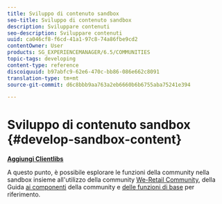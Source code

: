 ```yaml
---
title: Sviluppo di contenuto sandbox
seo-title: Sviluppo di contenuto sandbox
description: Sviluppare contenuti
seo-description: Sviluppare contenuti
uuid: ca046cf8-f6cd-41a1-97c8-74a86fbe9cd2
contentOwner: User
products: SG_EXPERIENCEMANAGER/6.5/COMMUNITIES
topic-tags: developing
content-type: reference
discoiquuid: b97abfc9-62e6-470c-bb86-086e662c8091
translation-type: tm+mt
source-git-commit: d6c8bbb9aa763a2eb6660b6b6755aba75241e394

---
```



# Sviluppo di contenuto sandbox {#develop-sandbox-content}

**[Aggiungi Clientlibs](add-clientlibs.md)**

A questo punto, è possibile esplorare le funzioni della community nella sandbox insieme all&#39;utilizzo della community [We-Retail Community](../../help/sites-developing/we-retail.md), della Guida [ai componenti](components-guide.md) della community e [delle funzioni di base](essentials.md) per riferimento.


